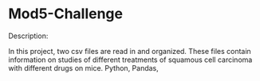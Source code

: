 # Mod5-Challenge

Description:

In this project, two csv files are read in and organized. These files contain information on studies of different treatments of squamous cell carcinoma with different drugs on mice. Python, Pandas,  
